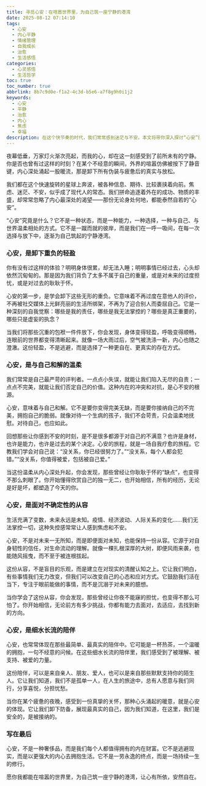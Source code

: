 ```yaml
---
title: 寻觅心安：在喧嚣世界里，为自己筑一座宁静的港湾
date: 2025-08-12 07:14:10
tags:
  - 心安
  - 内心平静
  - 情绪管理
  - 自我成长
  - 治愈
  - 生活感悟
categories:
  - 心灵感悟
  - 生活哲学
toc: true
toc_number: true
abbrlink: 8b7c9d0e-f1a2-4c3d-b5e6-a7f8g9h0i1j2
keywords:
  - 心安
  - 平静
  - 治愈
  - 内心
  - 焦虑
  - 幸福
description: 在这个快节奏的时代，我们常常感到迷茫与不安。本文将带你深入探讨“心安”的真谛，它不是遥不可及的彼岸，而是我们内心深处，通过自我接纳、放下执念、与世界温柔相处而逐渐构建的宁静港湾。愿你读完此文，能找到属于自己的那份安稳与力量。
---
```


夜幕低垂，万家灯火渐次亮起，而我的心，却在这一刻感受到了前所未有的宁静。你是否也曾有过这样的时刻？在某个不经意的瞬间，外界的喧嚣仿佛被按下了静音键，内心深处涌起一股暖流，那是卸下所有伪装与疲惫后的真实与放松。

我们都在这个快速旋转的星球上奔波，被各种信息、期待、比较裹挟着向前。焦虑、迷茫、不安，似乎成了现代人的常态。我们拼命追逐着外在的成功、物质的丰盛，却常常忽略了内心最深处的渴望——那份无论身处何地，都能泰然自若的“心安”。

“心安”究竟是什么？它不是一种状态，而是一种能力，一种选择，一种与自己、与世界温柔相处的方式。它不是一蹴而就的彼岸，而是我们在一呼一吸间，在每一次选择与放下中，逐渐为自己筑起的宁静港湾。

### 心安，是卸下重负的轻盈

你有没有过这样的体验？明明身体很累，却无法入睡；明明事情已经过去，心头却依然沉甸甸的。那是因为我们背负了太多不属于自己的重量，或是对未来的过度担忧，或是对过去的耿耿于怀。

心安的第一步，是学会卸下这些无形的重负。它意味着不再过度在意他人的评价，不再被社交媒体上光鲜亮丽的生活所绑架，不再为了迎合别人而委屈自己。它是一种深刻的自我觉察：哪些是我的责任，哪些是我无法掌控的？哪些是真正重要的，哪些只是虚妄的执念？

当我们将那些沉重的包袱一件件放下，你会发现，身体变得轻盈，呼吸变得顺畅，连眼前的世界都变得清晰起来。就像一场大雨过后，空气被洗涤一新，内心也随之澄澈。这份轻盈，不是逃避，而是选择了一种更自在、更真实的存在方式。

### 心安，是与自己和解的温柔

我们常常是自己最严苛的评判者。一点点小失误，就能让我们陷入无尽的自责；一点点不完美，就能让我们否定自己的价值。这种内在的冲突和对抗，是心不安的根源。

心安，意味着与自己和解。它不是要你变得完美无缺，而是要你接纳自己的不完美，拥抱自己的脆弱。就像对待一个生病的孩子，我们不会苛责，只会温柔地抚慰。对待自己，也应如此。

回想那些让你感到不安的时刻，是不是很多都源于对自己的不满意？也许是身材，也许是能力，也许是过去的某个决定。心安的旅程，就是一场自我疗愈的旅程。它教我们学会对自己说：“没关系，你已经很努力了。”“没关系，每个人都会犯错。”“没关系，你值得被爱，包括被自己爱。”

当这份温柔从内心深处升起，你会发现，那些曾经让你耿耿于怀的“缺点”，也变得不那么刺眼了。你开始懂得欣赏自己的独一无二，也开始相信，所有的经历，无论是好是坏，都塑造了今天的你。

### 心安，是面对不确定性的从容

生活充满了变数，未来永远是未知。疫情、经济波动、人际关系的变化……我们无法掌控一切，这种失控感常常让人感到焦虑和不安。

心安，不是对未来一无所知，而是即便面对未知，也能保持一份从容。它源于对自身韧性的信任，对生命流动的理解。就像一棵扎根深厚的大树，即便风雨来袭，也能随风摇曳，而不至于被连根拔起。

这份从容，不是盲目的乐观，而是建立在对现实的清醒认知之上。它让我们明白，有些事情我们无力改变，但我们可以改变自己的心态和应对方式。它鼓励我们活在当下，专注于眼前能做的事情，而不是沉溺于对未来的臆想。

当你学会了这份从容，你会发现，那些曾经让你夜不能寐的担忧，也变得不那么可怕了。你开始相信，无论前方有多少挑战，你都有能力去面对，去适应，去找到新的方向。

### 心安，是细水长流的陪伴

心安，也常常体现在那些最简单、最真实的陪伴中。它可能是一杯热茶，一个温暖的拥抱，一句不经意的问候。在这些细水长流的陪伴里，我们感受到了被理解、被支持、被爱的力量。

这份陪伴，可以是来自亲人、朋友、爱人，也可以是来自那些默默支持你的陌生人。它让我们知道，我们不是孤单一人，在人生的旅途中，总有人愿意与我们同行，分享喜悦，分担忧愁。

当你在某个疲惫的夜晚，感受到一份真挚的关怀，那种心头涌起的暖意，就是心安的体现。它让我们卸下防备，展现最真实的自己，因为我们知道，在这里，我们是安全的，是被接纳的。

### 写在最后

心安，不是一种奢侈品，而是我们每个人都值得拥有的内在财富。它不是逃避现实，而是以更强大的内心去拥抱生活。它不是一劳永逸的终点，而是一场持续一生的修行。

愿你我都能在喧嚣的世界里，为自己筑一座宁静的港湾，让心有所依，安然自在。